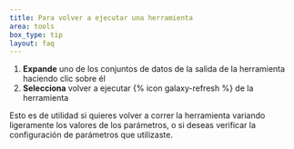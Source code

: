 ```yaml
---
title: Para volver a ejecutar una herramienta
area: tools
box_type: tip
layout: faq
---
```



1. **Expande** uno de los conjuntos de datos de la salida de la herramienta haciendo clic sobre él
2. **Selecciona** volver a ejecutar {% icon galaxy-refresh %} de la herramienta

Esto es de utilidad si quieres volver a correr la herramienta variando ligeramente los valores de los parámetros, o si deseas verificar la configuración de parámetros que utilizaste.
